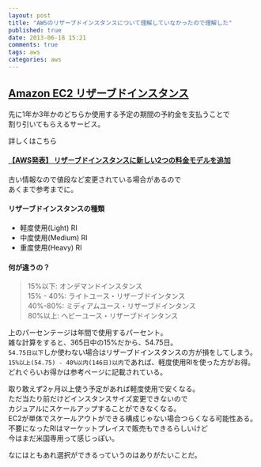 ```yaml
---
layout: post
title: "AWSのリザーブドインスタンスについて理解していなかったので理解した"
published: true
date: 2013-06-18 15:21
comments: true
tags: aws
categories: aws
---
```


## [Amazon EC2 リザーブドインスタンス](http://aws.amazon.com/jp/ec2/reserved-instances/)

先に1年か3年かのどちらか使用する予定の期間の予約金を支払うことで  
割り引いてもらえるサービス。

詳しくはこちら
#### [【AWS発表】 リザーブドインスタンスに新しい2つの料金モデルを追加](http://aws.typepad.com/aws_japan/2011/12/additional-reserved-instance-options-for-amazon-ec2-.html)

古い情報なので値段など変更されている場合があるので  
あくまで参考までに。

#### リザーブドインスタンスの種類

- 軽度使用(Light)  RI 
- 中度使用(Medium) RI
- 重度使用(Heavy)  RI

#### 何が違うの？

> 15%以下:          オンデマンドインスタンス  
> 15% - 40%:        ライトユース・リザーブドインタンス  
> 40%-80%:          ミディアムユース・リザーブドインタンス  
> 80%以上:          ヘビーユース・リザーブドインタンス  

上のパーセンテージは年間で使用するパーセント。  
雑な計算をすると、365日中の15%だから、54.75日。  
`54.75日以下`しか使わない場合はリザーブドインスタンスの方が損をしてしまう。  
`15%以上(54.75) - 40%以内(146日)以内`であれば、軽度使用RIを使った方がお得。  
どれぐらいお得かは参考ページに記載されている。  
  
取り敢えず2ヶ月以上使う予定があれば軽度使用で安くなる。  
ただ当たり前だけどインスタンスサイズ変更できないので  
カジュアルにスケールアップすることができなくなる。  
EC2が単体でスケールアウトができる構成じゃない場合つらくなる可能性ある。  
不要になったRIはマーケットプレイスで販売もできるらしいけど  
今はまだ米国専用って感じっぽい。  
  
なにはともあれ選択ができるっていうのはありがたいことだ。

